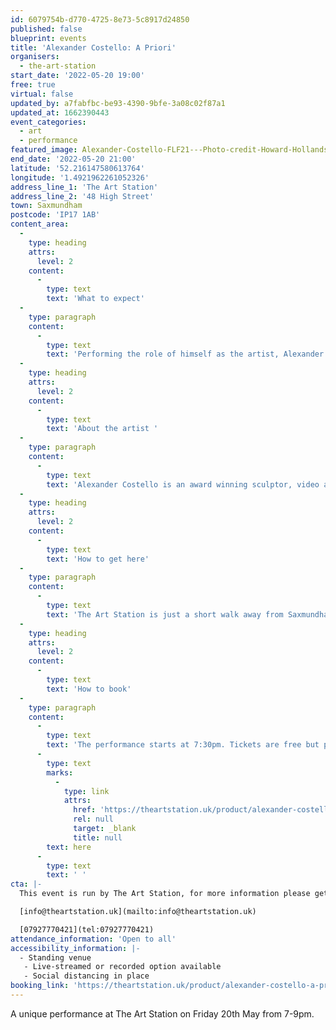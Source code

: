 ```yaml
---
id: 6079754b-d770-4725-8e73-5c8917d24850
published: false
blueprint: events
title: 'Alexander Costello: A Priori'
organisers:
  - the-art-station
start_date: '2022-05-20 19:00'
free: true
virtual: false
updated_by: a7fabfbc-be93-4390-9bfe-3a08c02f87a1
updated_at: 1662390443
event_categories:
  - art
  - performance
featured_image: Alexander-Costello-FLF21---Photo-credit-Howard-Hollands-(1).jpg
end_date: '2022-05-20 21:00'
latitude: '52.216147580613764'
longitude: '1.4921962261052326'
address_line_1: 'The Art Station'
address_line_2: '48 High Street'
town: Saxmundham
postcode: 'IP17 1AB'
content_area:
  -
    type: heading
    attrs:
      level: 2
    content:
      -
        type: text
        text: 'What to expect'
  -
    type: paragraph
    content:
      -
        type: text
        text: 'Performing the role of himself as the artist, Alexander Costello fights paper. The bigger the paper, the harder it is to get his arms all the way around. '
  -
    type: heading
    attrs:
      level: 2
    content:
      -
        type: text
        text: 'About the artist '
  -
    type: paragraph
    content:
      -
        type: text
        text: 'Alexander Costello is an award winning sculptor, video and live artist. Ideas and work are generated through an interest in challenging and exposing the everyday absurdity of perceived normality; the simultaneous pursuit of the infinite and finite; the origin and location of idea; and the exploration of processes that are in themselves the truth in the work, often undermined by a resulting outcome. Misinterpretation and miscommunication of action and language, and an impulse to consistently re-consider form and composition, support and bring balance to endeavours.'
  -
    type: heading
    attrs:
      level: 2
    content:
      -
        type: text
        text: 'How to get here'
  -
    type: paragraph
    content:
      -
        type: text
        text: 'The Art Station is just a short walk away from Saxmundham train station or, if you''re travelling by car, there is parking at the front of the building.'
  -
    type: heading
    attrs:
      level: 2
    content:
      -
        type: text
        text: 'How to book'
  -
    type: paragraph
    content:
      -
        type: text
        text: 'The performance starts at 7:30pm. Tickets are free but please book tickets '
      -
        type: text
        marks:
          -
            type: link
            attrs:
              href: 'https://theartstation.uk/product/alexander-costello-a-priori-tickets/'
              rel: null
              target: _blank
              title: null
        text: here
      -
        type: text
        text: ' '
cta: |-
  This event is run by The Art Station, for more information please get in touch via:

  [info@theartstation.uk](mailto:info@theartstation.uk)

  [07927770421](tel:07927770421)
attendance_information: 'Open to all'
accessibility_information: |-
  - Standing venue 
   - Live-streamed or recorded option available
   - Social distancing in place
booking_link: 'https://theartstation.uk/product/alexander-costello-a-priori-tickets/'
---
```

A unique performance at The Art Station on Friday 20th May from 7-9pm.
